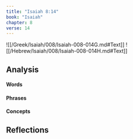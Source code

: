 ```yaml
---
title: "Isaiah 8:14"
book: "Isaiah"
chapter: 8
verse: 14
---
```

![[/Greek/Isaiah/008/Isaiah-008-014G.md#Text]]
![[/Hebrew/Isaiah/008/Isaiah-008-014H.md#Text]]

## Analysis

#### Words

#### Phrases

#### Concepts

## Reflections
